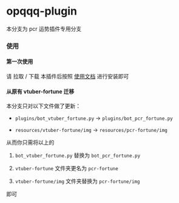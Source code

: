 # opqqq-plugin

本分支为 pcr 运势插件专用分支

### 使用

#### 第一次使用

请 拉取 / 下载 本插件后按照 [使用文档](https://fz6m.github.io/opqqq-plugin-press) 进行安装即可

#### 从原有 vtuber-fortune 迁移

本分支只对以下文件做了更新：

 * `plugins/bot_vtuber_fortune.py` -> `plugins/bot_pcr_fortune.py` 

 * `resources/vtuber-fortune/img` -> `resources/pcr-fortune/img`

从而你只需将以上的 

1. `bot_vtuber_fortune.py` 替换为 `bot_pcr_fortune.py` 

2. `vtuber-fortune` 文件夹更名为 `pcr-fortune` 

3. `vtuber-fortune/img` 文件夹替换为 `pcr-fortune/img` 

即可





